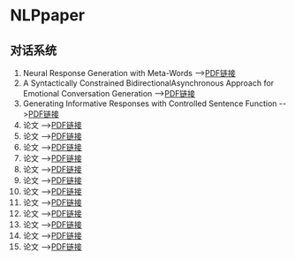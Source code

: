 # NLPpaper
## 对话系统
1. Neural Response Generation with Meta-Words -->[PDF链接](https://arxiv.org/pdf/1906.06050.pdf)
2. A Syntactically Constrained BidirectionalAsynchronous Approach for Emotional Conversation Generation -->[PDF链接](https://arxiv.org/pdf/1806.07000.pdf)
3. Generating Informative Responses with Controlled Sentence Function -->[PDF链接](https://www.aclweb.org/anthology/P18-1139.pdf)
4. 论文 -->[PDF链接]()
5. 论文 -->[PDF链接]()
6. 论文 -->[PDF链接]()
7. 论文 -->[PDF链接]()
8. 论文 -->[PDF链接]()
9. 论文 -->[PDF链接]()
10. 论文 -->[PDF链接]()
11. 论文 -->[PDF链接]()
12. 论文 -->[PDF链接]()
13. 论文 -->[PDF链接]()
14. 论文 -->[PDF链接]()
15. 论文 -->[PDF链接]()
